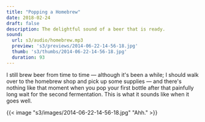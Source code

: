 ```yaml
---
title: "Popping a Homebrew"
date: 2018-02-24
draft: false
description: The delightful sound of a beer that is ready.
sound:
  url: s3/audio/homebrew.mp3
  preview: 's3/previews/2014-06-22-14-56-18.jpg'
  thumb: 's3/thumbs/2014-06-22-14-56-18.jpg'
  duration: 93
---
```


I still brew beer from time to time &mdash; although it's been a while; I should walk over to the homebrew shop and pick up some supplies &mdash; and there's nothing like that moment when you pop your first bottle after that painfully long wait for the second fermentation. This is what it sounds like when it goes well.

{{< image "s3/images/2014-06-22-14-56-18.jpg" "Ahh." >}}
